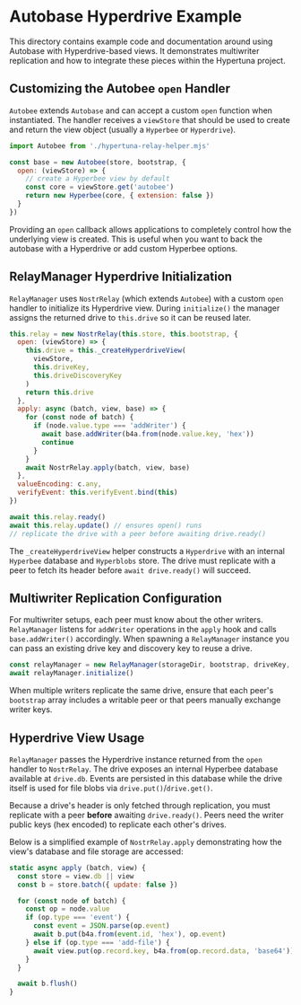 # Autobase Hyperdrive Example

This directory contains example code and documentation around using Autobase with Hyperdrive-based views. It demonstrates multiwriter replication and how to integrate these pieces within the Hypertuna project.

## Customizing the Autobee `open` Handler

`Autobee` extends `Autobase` and can accept a custom `open` function when instantiated. The handler receives a `viewStore` that should be used to create and return the view object (usually a `Hyperbee` or `Hyperdrive`).

```javascript
import Autobee from './hypertuna-relay-helper.mjs'

const base = new Autobee(store, bootstrap, {
  open: (viewStore) => {
    // create a Hyperbee view by default
    const core = viewStore.get('autobee')
    return new Hyperbee(core, { extension: false })
  }
})
```

Providing an `open` callback allows applications to completely control how the underlying view is created. This is useful when you want to back the autobase with a Hyperdrive or add custom Hyperbee options.

## RelayManager Hyperdrive Initialization

`RelayManager` uses `NostrRelay` (which extends `Autobee`) with a custom `open` handler to initialize its Hyperdrive view. During `initialize()` the manager assigns the returned drive to `this.drive` so it can be reused later.

```javascript
this.relay = new NostrRelay(this.store, this.bootstrap, {
  open: (viewStore) => {
    this.drive = this._createHyperdriveView(
      viewStore,
      this.driveKey,
      this.driveDiscoveryKey
    )
    return this.drive
  },
  apply: async (batch, view, base) => {
    for (const node of batch) {
      if (node.value.type === 'addWriter') {
        await base.addWriter(b4a.from(node.value.key, 'hex'))
        continue
      }
    }
    await NostrRelay.apply(batch, view, base)
  },
  valueEncoding: c.any,
  verifyEvent: this.verifyEvent.bind(this)
})

await this.relay.ready()
await this.relay.update() // ensures open() runs
// replicate the drive with a peer before awaiting drive.ready()
```

The `_createHyperdriveView` helper constructs a `Hyperdrive` with an internal `Hyperbee` database and `Hyperblobs` store. The drive must replicate with a peer to fetch its header before `await drive.ready()` will succeed.

## Multiwriter Replication Configuration

For multiwriter setups, each peer must know about the other writers. `RelayManager` listens for `addWriter` operations in the `apply` hook and calls `base.addWriter()` accordingly. When spawning a `RelayManager` instance you can pass an existing drive key and discovery key to reuse a drive.

```javascript
const relayManager = new RelayManager(storageDir, bootstrap, driveKey, driveDiscoveryKey)
await relayManager.initialize()
```

When multiple writers replicate the same drive, ensure that each peer's `bootstrap` array includes a writable peer or that peers manually exchange writer keys.

## Hyperdrive View Usage

`RelayManager` passes the Hyperdrive instance returned from the `open` handler to `NostrRelay`. The drive exposes an internal Hyperbee database available at `drive.db`. Events are persisted in this database while the drive itself is used for file blobs via `drive.put()`/`drive.get()`.

Because a drive's header is only fetched through replication, you must replicate with a peer **before** awaiting `drive.ready()`. Peers need the writer public keys (hex encoded) to replicate each other's drives.

Below is a simplified example of `NostrRelay.apply` demonstrating how the view's database and file storage are accessed:

```javascript
static async apply (batch, view) {
  const store = view.db || view
  const b = store.batch({ update: false })

  for (const node of batch) {
    const op = node.value
    if (op.type === 'event') {
      const event = JSON.parse(op.event)
      await b.put(b4a.from(event.id, 'hex'), op.event)
    } else if (op.type === 'add-file') {
      await view.put(op.record.key, b4a.from(op.record.data, 'base64'))
    }
  }

  await b.flush()
}
```

